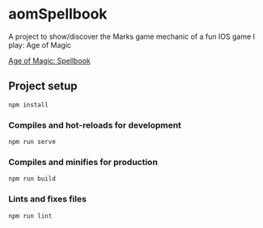 # aomSpellbook

A project to show/discover the Marks game mechanic of a fun IOS game I play: Age of Magic

[Age of Magic: Spellbook](https://aom-spellbook.firebaseapp.com/#/)

## Project setup
```
npm install
```

### Compiles and hot-reloads for development
```
npm run serve
```

### Compiles and minifies for production
```
npm run build
```

### Lints and fixes files
```
npm run lint
```

